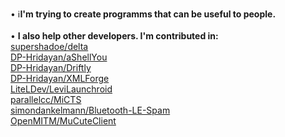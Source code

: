 • ℹ️**I'm trying to create programms that can be useful to people.**
</br></br>
• **I also help other developers. I'm contributed in:**
</br>[supershadoe/delta](https://github.com/supershadoe/delta)
</br>[DP-Hridayan/aShellYou](https://github.com/DP-Hridayan/aShellYou)
</br>[DP-Hridayan/Driftly](https://github.com/DP-Hridayan/Driftly)
</br>[DP-Hridayan/XMLForge](https://github.com/DP-Hridayan/Driftly)
</br>[LiteLDev/LeviLaunchroid](https://github.com/LiteLDev/LeviLaunchroid)
</br>[parallelcc/MiCTS](https://github.com/parallelcc/MiCTS)
</br>[simondankelmann/Bluetooth-LE-Spam](https://github.com/simondankelmann/Bluetooth-LE-Spam)
</br>[OpenMITM/MuCuteClient](https://github.com/OpenMITM/MuCuteClient)

